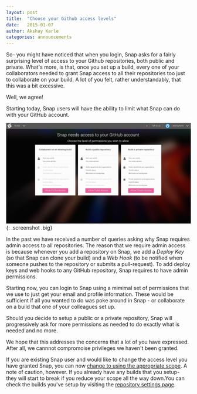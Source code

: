 ```yaml
---
layout: post
title:  "Choose your Github access levels"
date:   2015-01-07
author: Akshay Karle
categories: announcements
---
```


So- you might have noticed that when you login, Snap asks for a fairly surprising level of access to your Github repositories, both public and private. What's more, is that, once you set up a build, every one of your collaborators needed to grant Snap access to all their repositories too just to collaborate on your build. A lot of you felt, rather understandably, that this was a bit excessive.

Well, we agree!

Starting today, Snap users will have the ability to limit what Snap can do with your GitHub account.

![choose github scopes](/assets/images/screenshots/choose-github-scopes/choose-github-scopes.png){: .screenshot .big}

In the past we have received a number of queries asking why Snap requires admin access to all repositories. The reason that we require admin access is because whenever you add a repository on Snap, we add a *Deploy Key* (so that Snap can clone your build) and a *Web Hook* (to be notified when someone pushes to the repository or submits a pull-request). To add deploy keys and web hooks to any GitHub repository, Snap requires to have admin permissions.

Starting now, you can login to Snap using a mimimal set of permissions that we use to just get your email and profile information. These would be sufficient if all you wanted to do was poke around in Snap - or collaborate on a build that one of your colleagues set up.

Should you decide to setup a public or a private repository, Snap will progressively ask for more permissions as needed to do exactly what is needed and no more.

We hope that this addresses the concerns that a lot of you have expressed. After all, we cannnot compromoise privileges we haven't been granted.

If you are existing Snap user and would like to change the access level you have granted Snap, you can now [change to using the appropriate scope](https://snap-ci.com/choose_github_scopes). A note of caution, however. If you already have any builds that you setup- they will start to break if you reduce your scope all the way down.You can check the builds you've setup by visiting the [repository settings page](https://snap-ci.com/settings/repositories).
